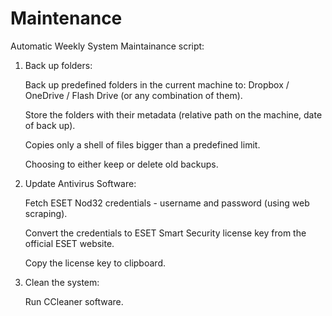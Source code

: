 # Maintenance

Automatic Weekly System Maintainance script:


1) Back up folders:

    Back up predefined folders in the current machine to: Dropbox / OneDrive / Flash Drive (or any combination of them).
    
    Store the folders with their metadata (relative path on the machine, date of back up).
    
    Copies only a shell of files bigger than a predefined limit.
    
    Choosing to either keep or delete old backups.



2) Update Antivirus Software:

    Fetch ESET Nod32 credentials - username and password (using web scraping).
    
    Convert the credentials to ESET Smart Security license key from the official ESET website.
    
    Copy the license key to clipboard.



3) Clean the system:

    Run CCleaner software.
